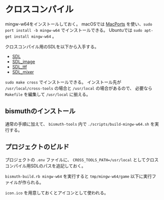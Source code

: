 # クロスコンパイル

mingw-w64をインストールしておく。
macOSでは [MacPorts](https://www.macports.org) を使い、`sudo port install -b mingw-w64` でインストールできる。
Ubuntuでは `sudo apt-get install mingw-w64` 。

クロスコンパイル用のSDLを以下から入手する。

 - [SDL](https://www.libsdl.org/download-2.0.php)
 - [SDL_image](https://www.libsdl.org/projects/SDL_image/)
 - [SDL_ttf](https://www.libsdl.org/projects/SDL_ttf/)
 - [SDL_mixer](https://www.libsdl.org/projects/SDL_mixer/)

`sudo make cross` でインストールできる。
インストール先が `/usr/local/cross-tools` の場合と `/usr/local` の場合があるので、
必要なら `Makefile` を編集して `/usr/local` に揃える。

## bismuthのインストール

通常の手順に加えて、 `bismuth-tools` 内で `./scripts/build-mingw-w64.sh` を実行する。

## プロジェクトのビルド

プロジェクトの `.env` ファイルに、 `CROSS_TOOLS_PATH=/usr/local` としてクロスコンパイル用SDLのパスを追記しておく。

`bismuth-build.rb mingw-w64` を実行すると `tmp/mingw-w64/game` 以下に実行ファイルが作られる。

`icon.ico` を用意しておくとアイコンとして使われる。